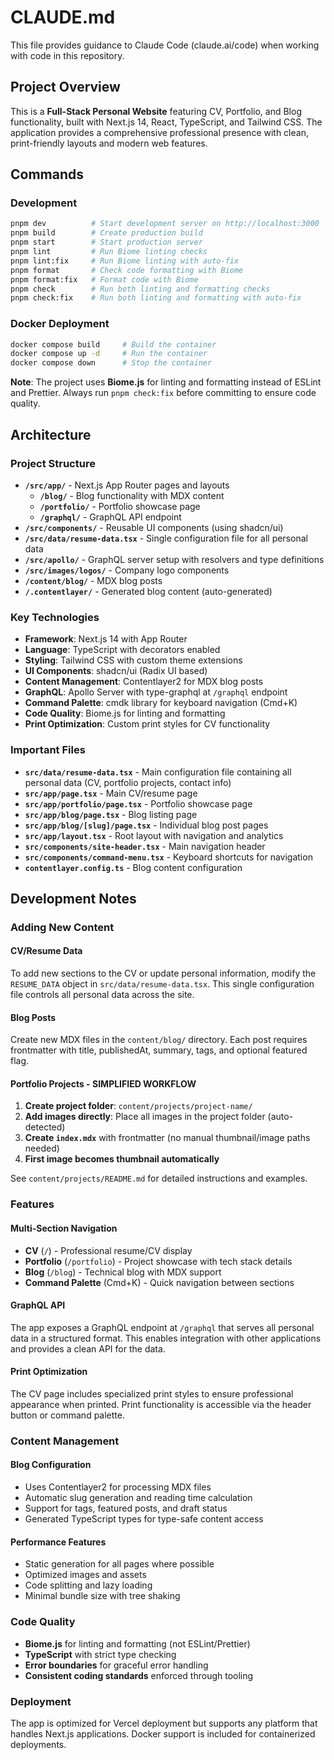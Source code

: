 # CLAUDE.md

This file provides guidance to Claude Code (claude.ai/code) when working with code in this repository.

## Project Overview

This is a **Full-Stack Personal Website** featuring CV, Portfolio, and Blog functionality, built with Next.js 14, React, TypeScript, and Tailwind CSS. The application provides a comprehensive professional presence with clean, print-friendly layouts and modern web features.

## Commands

### Development
```bash
pnpm dev          # Start development server on http://localhost:3000
pnpm build        # Create production build
pnpm start        # Start production server
pnpm lint         # Run Biome linting checks
pnpm lint:fix     # Run Biome linting with auto-fix
pnpm format       # Check code formatting with Biome
pnpm format:fix   # Format code with Biome
pnpm check        # Run both linting and formatting checks
pnpm check:fix    # Run both linting and formatting with auto-fix
```

### Docker Deployment
```bash
docker compose build     # Build the container
docker compose up -d     # Run the container
docker compose down      # Stop the container
```

**Note**: The project uses **Biome.js** for linting and formatting instead of ESLint and Prettier. Always run `pnpm check:fix` before committing to ensure code quality.

## Architecture

### Project Structure
- **`/src/app/`** - Next.js App Router pages and layouts
  - **`/blog/`** - Blog functionality with MDX content
  - **`/portfolio/`** - Portfolio showcase page
  - **`/graphql/`** - GraphQL API endpoint
- **`/src/components/`** - Reusable UI components (using shadcn/ui)
- **`/src/data/resume-data.tsx`** - Single configuration file for all personal data
- **`/src/apollo/`** - GraphQL server setup with resolvers and type definitions
- **`/src/images/logos/`** - Company logo components
- **`/content/blog/`** - MDX blog posts
- **`/.contentlayer/`** - Generated blog content (auto-generated)

### Key Technologies
- **Framework**: Next.js 14 with App Router
- **Language**: TypeScript with decorators enabled
- **Styling**: Tailwind CSS with custom theme extensions
- **UI Components**: shadcn/ui (Radix UI based)
- **Content Management**: Contentlayer2 for MDX blog posts
- **GraphQL**: Apollo Server with type-graphql at `/graphql` endpoint
- **Command Palette**: cmdk library for keyboard navigation (Cmd+K)
- **Code Quality**: Biome.js for linting and formatting
- **Print Optimization**: Custom print styles for CV functionality

### Important Files
- **`src/data/resume-data.tsx`** - Main configuration file containing all personal data (CV, portfolio projects, contact info)
- **`src/app/page.tsx`** - Main CV/resume page
- **`src/app/portfolio/page.tsx`** - Portfolio showcase page
- **`src/app/blog/page.tsx`** - Blog listing page
- **`src/app/blog/[slug]/page.tsx`** - Individual blog post pages
- **`src/app/layout.tsx`** - Root layout with navigation and analytics
- **`src/components/site-header.tsx`** - Main navigation header
- **`src/components/command-menu.tsx`** - Keyboard shortcuts for navigation
- **`contentlayer.config.ts`** - Blog content configuration

## Development Notes

### Adding New Content

#### CV/Resume Data
To add new sections to the CV or update personal information, modify the `RESUME_DATA` object in `src/data/resume-data.tsx`. This single configuration file controls all personal data across the site.

#### Blog Posts  
Create new MDX files in the `content/blog/` directory. Each post requires frontmatter with title, publishedAt, summary, tags, and optional featured flag.

#### Portfolio Projects - **SIMPLIFIED WORKFLOW**
1. **Create project folder**: `content/projects/project-name/`
2. **Add images directly**: Place all images in the project folder (auto-detected)
3. **Create `index.mdx`** with frontmatter (no manual thumbnail/image paths needed)
4. **First image becomes thumbnail automatically**

See `content/projects/README.md` for detailed instructions and examples.

### Features

#### Multi-Section Navigation
- **CV** (`/`) - Professional resume/CV display
- **Portfolio** (`/portfolio`) - Project showcase with tech stack details  
- **Blog** (`/blog`) - Technical blog with MDX support
- **Command Palette** (Cmd+K) - Quick navigation between sections

#### GraphQL API
The app exposes a GraphQL endpoint at `/graphql` that serves all personal data in a structured format. This enables integration with other applications and provides a clean API for the data.

#### Print Optimization
The CV page includes specialized print styles to ensure professional appearance when printed. Print functionality is accessible via the header button or command palette.

### Content Management

#### Blog Configuration
- Uses Contentlayer2 for processing MDX files
- Automatic slug generation and reading time calculation
- Support for tags, featured posts, and draft status
- Generated TypeScript types for type-safe content access

#### Performance Features
- Static generation for all pages where possible
- Optimized images and assets
- Code splitting and lazy loading
- Minimal bundle size with tree shaking

### Code Quality
- **Biome.js** for linting and formatting (not ESLint/Prettier)
- **TypeScript** with strict type checking
- **Error boundaries** for graceful error handling
- **Consistent coding standards** enforced through tooling

### Deployment
The app is optimized for Vercel deployment but supports any platform that handles Next.js applications. Docker support is included for containerized deployments.